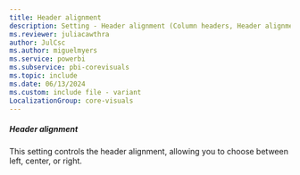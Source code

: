 ```yaml
---
title: Header alignment
description: Setting - Header alignment (Column headers, Header alignment)
ms.reviewer: juliacawthra
author: JulCsc
ms.author: miguelmyers
ms.service: powerbi
ms.subservice: pbi-corevisuals
ms.topic: include
ms.date: 06/13/2024
ms.custom: include file - variant
LocalizationGroup: core-visuals
---
```

##### Header alignment

This setting controls the header alignment, allowing you to choose between left, center, or right.

